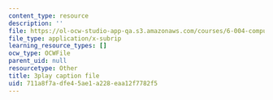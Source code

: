 ```yaml
---
content_type: resource
description: ''
file: https://ol-ocw-studio-app-qa.s3.amazonaws.com/courses/6-004-computation-structures-spring-2017/711a8f7adfe45ae1a228eaa12f7782f5_YEZUywtDJQ4.vtt
file_type: application/x-subrip
learning_resource_types: []
ocw_type: OCWFile
parent_uid: null
resourcetype: Other
title: 3play caption file
uid: 711a8f7a-dfe4-5ae1-a228-eaa12f7782f5
---
```

